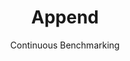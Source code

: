 ---
layout: default
title: Append
subtitle: Continuous Benchmarking
selected: Append
expanded: Benchmarking
benchmark: /benchmark_results/append.html
---